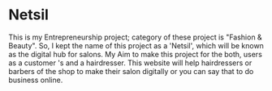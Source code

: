 # Netsil
This is my Entrepreneurship project; category of these project is "Fashion &amp; Beauty". So, I kept the name of this project as a 'Netsil', which will be known as the digital hub for salons. My Aim to make this project for the both, users as a customer 's and a hairdresser. This website will help hairdressers or barbers of the shop to make their salon digitally or you can say that to do business online.
